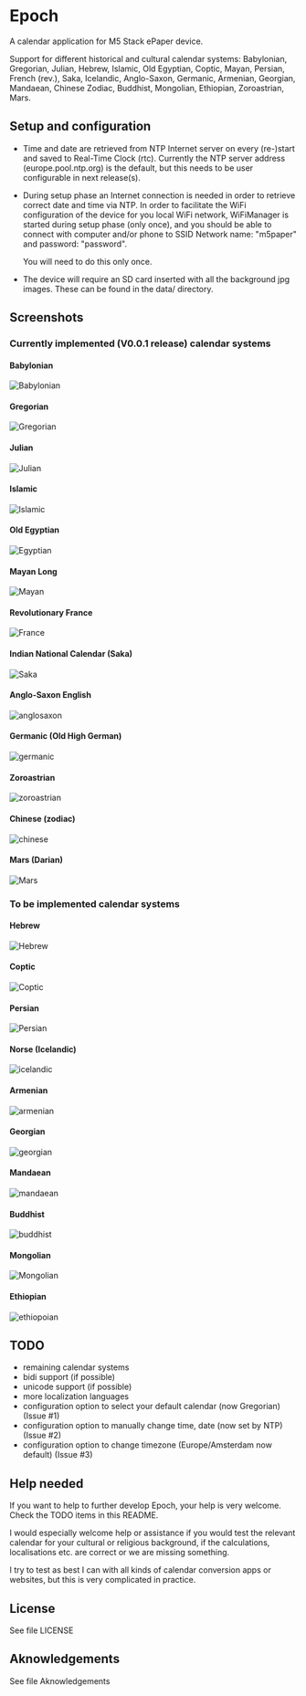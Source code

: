 # Epoch

A calendar application for M5 Stack ePaper device.

Support for different historical and cultural calendar systems: Babylonian, Gregorian, Julian, Hebrew, Islamic, Old Egyptian, Coptic, Mayan, Persian, French (rev.), Saka, Icelandic, Anglo-Saxon, Germanic, Armenian, Georgian, Mandaean, Chinese Zodiac, Buddhist, Mongolian, Ethiopian, Zoroastrian, Mars.

## Setup and configuration

* Time and date are retrieved from NTP Internet server on every (re-)start and saved to Real-Time Clock (rtc).
  Currently the NTP server address (europe.pool.ntp.org) is the default, but this needs to be user
  configurable in next release(s).
* During setup phase an Internet connection is needed in order to retrieve correct date and time via NTP.
  In order to facilitate the WiFi configuration of the device for you local WiFi network, WiFiManager is
  started during setup phase (only once), and you should be able to connect with computer and/or phone to
  SSID Network name: "m5paper" and password: "password".

  You will need to do this only once.

* The device will require an SD card inserted with all the background jpg images. These can be found in the
  data/ directory.

## Screenshots

### Currently implemented (V0.0.1 release) calendar systems

#### Babylonian
![Babylonian](https://github.com/jsoeterbroek/epoch/blob/main/assets/screens/babylonian.jpg)
#### Gregorian
![Gregorian](https://github.com/jsoeterbroek/epoch/blob/main/assets/screens/gregorian.jpg)
#### Julian
![Julian](https://github.com/jsoeterbroek/epoch/blob/main/assets/screens/julian.jpg)
#### Islamic
![Islamic](https://github.com/jsoeterbroek/epoch/blob/main/assets/screens/islamic.jpg)
#### Old Egyptian
![Egyptian](https://github.com/jsoeterbroek/epoch/blob/main/assets/screens/egyptian.jpg)
#### Mayan Long
![Mayan](https://github.com/jsoeterbroek/epoch/blob/main/assets/screens/mayan.jpg)
#### Revolutionary France
![France](https://github.com/jsoeterbroek/epoch/blob/main/assets/screens/rev_french.jpg)
#### Indian National Calendar (Saka)
![Saka](https://github.com/jsoeterbroek/epoch/blob/main/assets/screens/saka.jpg)
#### Anglo-Saxon English
![anglosaxon](https://github.com/jsoeterbroek/epoch/blob/main/assets/screens/anglosaxon.jpg)
#### Germanic (Old High German)
![germanic](https://github.com/jsoeterbroek/epoch/blob/main/assets/screens/germanic.jpg)
#### Zoroastrian
![zoroastrian](https://github.com/jsoeterbroek/epoch/blob/main/assets/screens/zoroastrian.jpg)
#### Chinese (zodiac)
![chinese](https://github.com/jsoeterbroek/epoch/blob/main/assets/screens/chin_zodiac.jpg)
#### Mars (Darian)
![Mars](https://github.com/jsoeterbroek/epoch/blob/main/assets/screens/mars.jpg)

### To be implemented calendar systems

#### Hebrew
![Hebrew](https://github.com/jsoeterbroek/epoch/blob/main/assets/screens/hebrew.jpg)
#### Coptic
![Coptic](https://github.com/jsoeterbroek/epoch/blob/main/assets/screens/coptic.jpg)
#### Persian
![Persian](https://github.com/jsoeterbroek/epoch/blob/main/assets/screens/persian.jpg)
#### Norse (Icelandic)
![icelandic](https://github.com/jsoeterbroek/epoch/blob/main/assets/screens/icelandic.jpg)
#### Armenian
![armenian](https://github.com/jsoeterbroek/epoch/blob/main/assets/screens/armenian.jpg)
#### Georgian
![georgian](https://github.com/jsoeterbroek/epoch/blob/main/assets/screens/georgian.jpg)
#### Mandaean
![mandaean](https://github.com/jsoeterbroek/epoch/blob/main/assets/screens/mandaean.jpg)
#### Buddhist
![buddhist](https://github.com/jsoeterbroek/epoch/blob/main/assets/screens/buddhist.jpg)
#### Mongolian
![Mongolian](https://github.com/jsoeterbroek/epoch/blob/main/assets/screens/mongolian.jpg)
#### Ethiopian
![ethiopoian](https://github.com/jsoeterbroek/epoch/blob/main/assets/screens/ethiopian.jpg)

## TODO
* remaining calendar systems
* bidi support (if possible)
* unicode support (if possible)
* more localization languages
* configuration option to select your default calendar (now Gregorian) (Issue #1)
* configuration option to manually change time, date (now set by NTP) (Issue #2)
* configuration option to change timezone (Europe/Amsterdam now default) (Issue #3)

## Help needed
If you want to help to further develop Epoch, your help is very welcome. Check the TODO items in this README.

I would especially welcome help or assistance if you would test the relevant calendar for your
cultural or religious background, if the calculations, localisations etc. are correct or we are missing something.

I try to test as best I can with all kinds of calendar conversion apps or websites, but this is very complicated
in practice.

## License
See file LICENSE

## Aknowledgements
See file Aknowledgements
